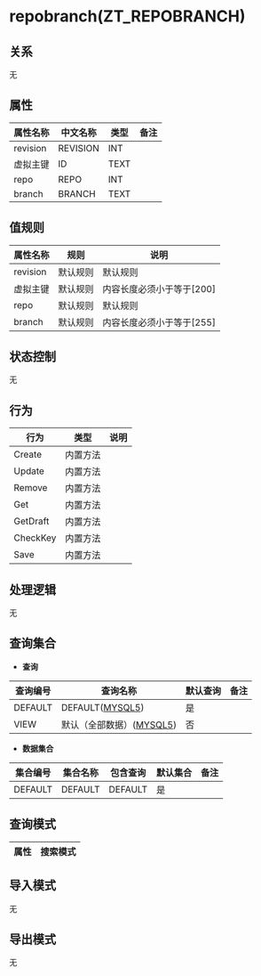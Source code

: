 # repobranch(ZT_REPOBRANCH)

  

## 关系
无

## 属性

| 属性名称        |    中文名称    | 类型     |  备注  |
| --------   |------------| -----   |  -------- | 
|revision|REVISION|INT|&nbsp;|
|虚拟主键|ID|TEXT|&nbsp;|
|repo|REPO|INT|&nbsp;|
|branch|BRANCH|TEXT|&nbsp;|

## 值规则
| 属性名称    | 规则    |  说明  |
| --------   |------------| ----- | 
|revision|默认规则|默认规则|
|虚拟主键|默认规则|内容长度必须小于等于[200]|
|repo|默认规则|默认规则|
|branch|默认规则|内容长度必须小于等于[255]|

## 状态控制

无


## 行为
| 行为    | 类型    |  说明  |
| --------   |------------| ----- | 
|Create|内置方法|&nbsp;|
|Update|内置方法|&nbsp;|
|Remove|内置方法|&nbsp;|
|Get|内置方法|&nbsp;|
|GetDraft|内置方法|&nbsp;|
|CheckKey|内置方法|&nbsp;|
|Save|内置方法|&nbsp;|

## 处理逻辑
无

## 查询集合

* **查询**

| 查询编号 | 查询名称       | 默认查询 |   备注|
| --------  | --------   | --------   | ----- |
|DEFAULT|DEFAULT([MYSQL5](../../appendix/query_MYSQL5.md#RepoBranch_Default))|是|&nbsp;|
|VIEW|默认（全部数据）([MYSQL5](../../appendix/query_MYSQL5.md#RepoBranch_View))|否|&nbsp;|

* **数据集合**

| 集合编号 | 集合名称   |  包含查询  | 默认集合 |   备注|
| --------  | --------   | -------- | --------   | ----- |
|DEFAULT|DEFAULT|DEFAULT|是|&nbsp;|

## 查询模式
| 属性      |    搜索模式     |
| --------   |------------|

## 导入模式
无


## 导出模式
无
